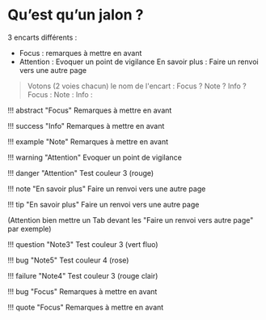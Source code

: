 # Qu’est qu’un jalon ?

3 encarts différents :

 - Focus : remarques à mettre en avant 
 - Attention : Evoquer un point de vigilance 
   En savoir plus : Faire un renvoi vers une autre page

> Votons (2 voies chacun) le nom de l'encart :  Focus ? Note ? Info ?
>  Focus : 
>  Note :
>  Info :

!!! abstract "Focus" 
	Remarques à mettre en avant 
	
!!! success "Info" 
	Remarques à mettre en avant 

!!! example "Note" 
	Remarques à mettre en avant

!!! warning "Attention" 
	Evoquer un point de vigilance

!!! danger "Attention"
	Test couleur 3 (rouge)

!!! note "En savoir plus"
	Faire un renvoi vers une autre page

!!! tip "En savoir plus"
	Faire un renvoi vers une autre page

(Attention bien mettre un Tab devant les "Faire un renvoi vers autre page" par exemple)
	

!!! question "Note3"
	Test couleur 3 (vert fluo)
	 
!!! bug "Note5"
	Test couleur 4 (rose)
	
!!! failure "Note4"
	Test couleur 3 (rouge clair)

!!! bug "Focus" 
	Remarques à mettre en avant
	
!!! quote "Focus" 
	Remarques à mettre en avant






<!--stackedit_data:
eyJoaXN0b3J5IjpbLTIxMTA4ODk0LDY1MTc5NTUwLDg4NDEyMj
U0OSwxMDU0NDcyODYwLC03NDQxMDU3ODgsMzczOTkyMjM4LC0x
MjAwNDA5MTEyLC0xNDM4NDc2NTM5LDE5NDcyMjkzMTMsLTYzOD
k4ODEzNSwtMzIzOTE5ODMxLDIwMzAxNzY1NjldfQ==
-->